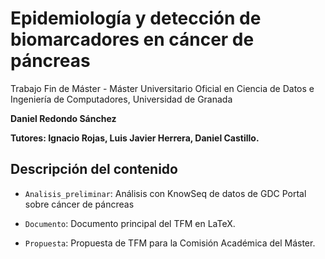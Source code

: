 # Epidemiología y detección de biomarcadores en cáncer de páncreas

Trabajo Fin de Máster - Máster Universitario Oficial en Ciencia de Datos e Ingeniería de Computadores, Universidad de Granada

**Daniel Redondo Sánchez**

**Tutores: Ignacio Rojas, Luis Javier Herrera, Daniel Castillo.**

## Descripción del contenido

- `Analisis_preliminar`: Análisis con KnowSeq de datos de GDC Portal sobre cáncer de páncreas

- `Documento`: Documento principal del TFM en LaTeX.

- `Propuesta`: Propuesta de TFM para la Comisión Académica del Máster.